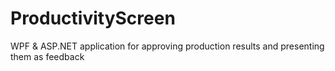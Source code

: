 # ProductivityScreen
 WPF & ASP.NET application for approving production results and presenting them as feedback
